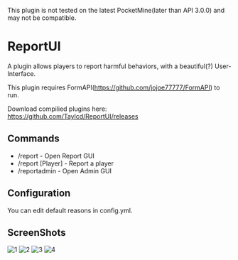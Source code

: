 This plugin is not tested on the latest PocketMine(later than API 3.0.0) and may not be compatible.

# ReportUI
A plugin allows players to report harmful behaviors, with a beautiful(?) User-Interface.

This plugin requires FormAPI(https://github.com/jojoe77777/FormAPI) to run.

Download compilied plugins here: https://github.com/Taylcd/ReportUI/releases

## Commands
- /report - Open Report GUI
- /report [Player] - Report a player
- /reportadmin - Open Admin GUI

## Configuration
You can edit default reasons in config.yml.

## ScreenShots
![1](https://raw.githubusercontent.com/Taylcd/ReportUI/master/screenshots/1.png)
![2](https://raw.githubusercontent.com/Taylcd/ReportUI/master/screenshots/2.png)
![3](https://raw.githubusercontent.com/Taylcd/ReportUI/master/screenshots/3.png)
![4](https://raw.githubusercontent.com/Taylcd/ReportUI/master/screenshots/4.png)
